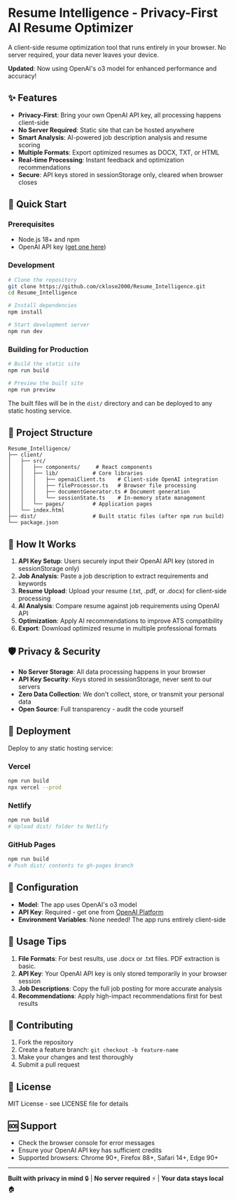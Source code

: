 # Resume Intelligence - Privacy-First AI Resume Optimizer

A client-side resume optimization tool that runs entirely in your browser. No server required, your data never leaves your device.

**Updated**: Now using OpenAI's o3 model for enhanced performance and accuracy!

## ✨ Features

- **Privacy-First**: Bring your own OpenAI API key, all processing happens client-side
- **No Server Required**: Static site that can be hosted anywhere
- **Smart Analysis**: AI-powered job description analysis and resume scoring
- **Multiple Formats**: Export optimized resumes as DOCX, TXT, or HTML
- **Real-time Processing**: Instant feedback and optimization recommendations
- **Secure**: API keys stored in sessionStorage only, cleared when browser closes

## 🚀 Quick Start

### Prerequisites

- Node.js 18+ and npm
- OpenAI API key ([get one here](https://platform.openai.com/api-keys))

### Development

```bash
# Clone the repository
git clone https://github.com/cklose2000/Resume_Intelligence.git
cd Resume_Intelligence

# Install dependencies
npm install

# Start development server
npm run dev
```

### Building for Production

```bash
# Build the static site
npm run build

# Preview the built site
npm run preview
```

The built files will be in the `dist/` directory and can be deployed to any static hosting service.

## 📁 Project Structure

```
Resume_Intelligence/
├── client/
│   ├── src/
│   │   ├── components/     # React components
│   │   ├── lib/           # Core libraries
│   │   │   ├── openaiClient.ts    # Client-side OpenAI integration
│   │   │   ├── fileProcessor.ts   # Browser file processing
│   │   │   ├── documentGenerator.ts # Document generation
│   │   │   └── sessionState.ts    # In-memory state management
│   │   └── pages/         # Application pages
│   └── index.html
├── dist/                  # Built static files (after npm run build)
└── package.json
```

## 🔧 How It Works

1. **API Key Setup**: Users securely input their OpenAI API key (stored in sessionStorage only)
2. **Job Analysis**: Paste a job description to extract requirements and keywords
3. **Resume Upload**: Upload your resume (.txt, .pdf, or .docx) for client-side processing
4. **AI Analysis**: Compare resume against job requirements using OpenAI API
5. **Optimization**: Apply AI recommendations to improve ATS compatibility
6. **Export**: Download optimized resume in multiple professional formats

## 🛡️ Privacy & Security

- **No Server Storage**: All data processing happens in your browser
- **API Key Security**: Keys stored in sessionStorage, never sent to our servers
- **Zero Data Collection**: We don't collect, store, or transmit your personal data
- **Open Source**: Full transparency - audit the code yourself

## 🚀 Deployment

Deploy to any static hosting service:

### Vercel
```bash
npm run build
npx vercel --prod
```

### Netlify
```bash
npm run build
# Upload dist/ folder to Netlify
```

### GitHub Pages
```bash
npm run build
# Push dist/ contents to gh-pages branch
```

## 🔧 Configuration

- **Model**: The app uses OpenAI's o3 model
- **API Key**: Required - get one from [OpenAI Platform](https://platform.openai.com/api-keys)
- **Environment Variables**: None needed! The app runs entirely client-side

## 📝 Usage Tips

1. **File Formats**: For best results, use .docx or .txt files. PDF extraction is basic.
2. **API Key**: Your OpenAI API key is only stored temporarily in your browser session
3. **Job Descriptions**: Copy the full job posting for more accurate analysis
4. **Recommendations**: Apply high-impact recommendations first for best results

## 🤝 Contributing

1. Fork the repository
2. Create a feature branch: `git checkout -b feature-name`
3. Make your changes and test thoroughly
4. Submit a pull request

## 📄 License

MIT License - see LICENSE file for details

## 🆘 Support

- Check the browser console for error messages
- Ensure your OpenAI API key has sufficient credits
- Supported browsers: Chrome 90+, Firefox 88+, Safari 14+, Edge 90+

---

**Built with privacy in mind** 🔒 | **No server required** ⚡ | **Your data stays local** 🏠
